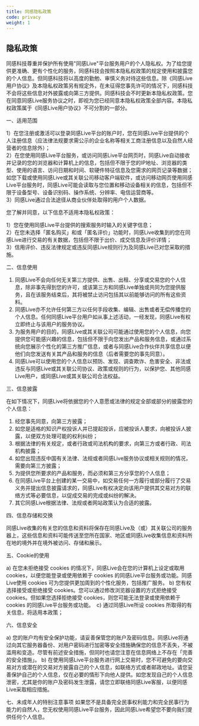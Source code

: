 ```yaml
---
title: 同感隐私政策
code: privacy
weight: 1
---
```


## 隐私政策

同感科技尊重并保护所有使用"同感Live"平台服务用户的个人隐私权。为了给您提供更准确、更有个性化的服务，同感科技会按照本隐私权政策的规定使用和披露您的个人信息。但同感科技将以高度的勤勉、审慎义务对待这些信息。除《同感Live用户协议》及本隐私权政策另有规定外，在未征得您事先许可的情况下，同感科技不会将这些信息对外披露或向第三方提供。同感科技会不时更新本隐私权政策。您在同意同感Live服务协议之时，即视为您已经同意本隐私权政策全部内容。本隐私权政策属于《同感Live用户协议》不可分割的一部分。

一、适用范围

1）在您注册或激活可以登录同感Live平台的账户时，您在同感Live平台提供的个人注册信息（应法律法规要求需公示的企业名称等相关工商注册信息以及自然人经营者的信息除外）；<br>
2）在您使用同感Live平台服务，或访问同感Live平台网页时，同感Live自动接收并记录的您的浏览器和计算机上的信息，包括但不限于您的IP地址、浏览器的类型、使用的语言、访问日期和时间、软硬件特征信息及您需求的网页记录等数据；如您下载或使用同感Live或其关联公司移动客户端软件，或访问移动网页使用同感Live平台服务时，同感Live可能会读取与您位置和移动设备相关的信息，包括但不限于设备型号、设备识别码、操作系统、分辨率、电信运营商等。<br>
3）同感Live通过合法途径从商业伙伴处取得的用户个人数据。<br>

您了解并同意，以下信息不适用本隐私权政策：

1）您在使用同感Live平台提供的搜索服务时输入的关键字信息；<br>
2）在您未选择「匿名购买」和或「匿名评价」功能时，同感Live收集到的您在同感Live进行交易的有关数据，包括但不限于出价、成交信息及评价详情；<br>
3）信用评价、违反法律规定或违反同感Live规则行为及同感Live已对您采取的措施。<br>

二、信息使用

1) 同感Live不会向任何无关第三方提供、出售、出租、分享或交易您的个人信息，除非事先得到您的许可，或该第三方和同感Live单独或共同为您提供服务，且在该服务结束后，其将被禁止访问包括其以前能够访问的所有这些资料。<br>
2) 同感Live亦不允许任何第三方以任何手段收集、编辑、出售或者无偿传播您的个人信息。任何同感Live平台用户如从事上述活动，一经发现，同感Live有权立即终止与该用户的服务协议。<br>
3) 为服务用户的目的，同感Live或其关联公司可能通过使用您的个人信息，向您提供您可能感兴趣的信息，包括但不限于向您发出产品和服务信息，或通过系统向您展示个性化的第三方推广信息，或者与同感Live合作伙伴共享信息以便他们向您发送有关其产品和服务的信息（后者需要您的事先同意）。<br>
4) 同感Live可以使用您的个人信息以预防、发现、调查欺诈、危害安全、非法或违反与同感Live或其关联公司协议、政策或规则的行为，以保护您、其他同感Live用户，或同感Live或其关联公司合法权益。<br>

三、信息披露

在如下情况下，同感Live将依据您的个人意愿或法律的规定全部或部分的披露您的个人信息：
1) 经您事先同意，向第三方披露；
2) 如您是适格的知识产权投诉人并已提起投诉，应被投诉人要求，向被投诉人披露，以便双方处理可能的权利纠纷；
3) 根据法律的有关规定，或者行政或司法机构的要求，向第三方或者行政、司法机构披露；
4) 如您出现违反中国有关法律、法规或者同感Live服务协议或相关规则的情况，需要向第三方披露；
5) 为提供您所要求的产品和服务，而必须和第三方分享您的个人信息；
6) 在同感Live平台上创建的某一交易中，如交易任何一方履行或部分履行了交易义务并提出信息披露请求的，同感Live有权决定向该用户提供其交易对方的联络方式等必要信息，以促成交易的完成或纠纷的解决。
7) 其它同感Live根据法律、法规或者网站政策认为合适的披露。

四、信息存储和交换

同感Live收集的有关您的信息和资料将保存在同感Live及（或）其关联公司的服务器上，这些信息和资料可能传送至您所在国家、地区或同感Live收集信息和资料所在地的境外并在境外被访问、存储和展示。

五、Cookie的使用

a) 在您未拒绝接受 cookies 的情况下，同感Live会在您的计算机上设定或取用 cookies，以便您能登录或使用依赖于 cookies 的同感Live平台服务或功能。同感Live使用 cookies 可为您提供更加周到的个性化服务，包括推广服务。
b) 您有权选择接受或拒绝接受 cookies。您可以通过修改浏览器设置的方式拒绝接受 cookies。但如果您选择拒绝接受 cookies，则您可能无法登录或使用依赖于 cookies 的同感Live平台服务或功能。 
c) 通过同感Live所设 cookies 所取得的有关信息，将适用本政策；

六、信息安全

a) 您的账户均有安全保护功能，请妥善保管您的账户及密码信息。同感Live将通过向其它服务器备份、对用户密码进行加密等安全措施确保您的信息不丢失，不被滥用和变造。尽管有前述安全措施，但同时也请您注意在信息网络上不存在「完善的安全措施」。
b) 在使用同感Live平台服务进行网上交易时，您不可避免的要向交易对方或潜在的交易对方披露自己的个人信息，如联络方式或者邮政地址。请您妥善保护自己的个人信息，仅在必要的情形下向他人提供。如您发现自己的个人信息泄密，尤其是你的账户及密码发生泄露，请您立即联络同感Live客服，以便同感Live采取相应措施。  

七、未成年人的特别注意事项
如果您不是具备完全民事权利能力和完全民事行为能力的自然人，您无权使用同感Live平台服务，因此同感Live希望您不要向我们提供任何个人信息。

